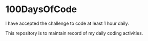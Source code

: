 # 100DaysOfCode

I have accepted the challenge to code at least 1 hour daily.

This repository is to maintain record of my daily coding activities.
